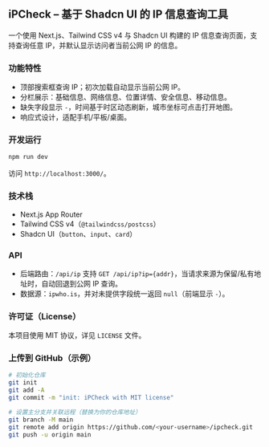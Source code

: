 ## iPCheck – 基于 Shadcn UI 的 IP 信息查询工具

一个使用 Next.js、Tailwind CSS v4 与 Shadcn UI 构建的 IP 信息查询页面，支持查询任意 IP，并默认显示访问者当前公网 IP 的信息。

### 功能特性
- 顶部搜索框查询 IP；初次加载自动显示当前公网 IP。
- 分栏展示：基础信息、网络信息、位置详情、安全信息、移动信息。
- 缺失字段显示 `-`，时间基于时区动态刷新，城市坐标可点击打开地图。
- 响应式设计，适配手机/平板/桌面。

### 开发运行
```bash
npm run dev
```
访问 `http://localhost:3000/`。

### 技术栈
- Next.js App Router
- Tailwind CSS v4（`@tailwindcss/postcss`）
- Shadcn UI（`button`、`input`、`card`）

### API
- 后端路由：`/api/ip` 支持 `GET /api/ip?ip={addr}`，当请求来源为保留/私有地址时，自动回退到公网 IP 查询。
- 数据源：`ipwho.is`，并对未提供字段统一返回 `null`（前端显示 `-`）。

### 许可证（License）
本项目使用 MIT 协议，详见 `LICENSE` 文件。

### 上传到 GitHub（示例）
```bash
# 初始化仓库
git init
git add -A
git commit -m "init: iPCheck with MIT license"

# 设置主分支并关联远程（替换为你的仓库地址）
git branch -M main
git remote add origin https://github.com/<your-username>/ipcheck.git
git push -u origin main
```
